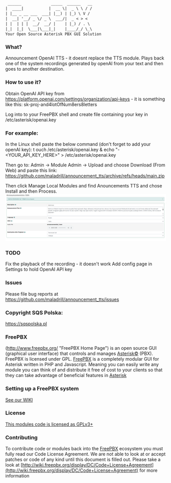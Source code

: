 ```
 ______             _____  ______   __
|  ____|           |  __ \|  _ \ \ / /
| |__ _ __ ___  ___| |__) | |_) \ V /
|  __| '__/ _ \/ _ \  ___/|  _ < > <
| |  | | |  __/  __/ |    | |_) / . \
|_|  |_|  \___|\___|_|    |____/_/ \_\
Your Open Source Asterisk PBX GUI Solution
```
### What?
Announcement OpenAI TTS - it doesnt replace the TTS module.
Plays back one of the system recordings generated by openAI from your text and then goes to another destination.

### How to use it?
Obtain OpenAI API key from https://platform.openai.com/settings/organization/api-keys - it is something like this: sk-proj-and4lotOfNum8ers8letters

Log into to your FreePBX shell and create file containing your key in /etc/asterisk/openai.key  
 
### For example:
In the Linux shell paste the below command (don't forget to add your openAI  key):
t
ouch /etc/asterisk/openai.key & echo "-<YOUR_API_KEY_HERE>" > /etc/asterisk/openai.key 

Then go to: Admin -> Module Admin -> Upload and choose Download (From Web) and paste this link: https://github.com/maladrill/announcement_tts/archive/refs/heads/main.zip 

Then click Manage Local Modules and find Anouncements TTS and chose Install and then Process. 
![Announcement TTS Screenshot](screenshot.png)

### TODO
Fix the playback of the recording - it doesn't work
Add config page in Settings to hold OpenAI API key

### Issues
Please file bug reports at https://github.com/maladrill/announcement_tts/issues

### Copyright SQS Polska: 
https://sqspolska.pl

### FreePBX

(http://www.freepbx.org/ "FreePBX Home Page") is an open source GUI (graphical user interface) that controls and manages [Asterisk©](http://www.asterisk.org/ "Asterisk Home Page") (PBX). FreePBX is licensed under GPL.
[FreePBX](http://www.freepbx.org/ "FreePBX Home Page") is a completely modular GUI for Asterisk written in PHP and Javascript. Meaning you can easily write any module you can think of and distribute it free of cost to your clients so that they can take advantage of beneficial features in [Asterisk](http://www.asterisk.org/ "Asterisk Home Page")

### Setting up a FreePBX system
[See our WIKI](http://wiki.freepbx.org/display/FOP/Install+FreePBX)
### License
[This modules code is licensed as GPLv3+](http://www.gnu.org/licenses/gpl-3.0.txt)
### Contributing
To contribute code or modules back into the [FreePBX](http://www.freepbx.org/ "FreePBX Home Page") ecosystem you must fully read our Code License Agreement. We are not able to look at or accept patches or code of any kind until this document is filled out. Please take a look at [http://wiki.freepbx.org/display/DC/Code+License+Agreement](http://wiki.freepbx.org/display/DC/Code+License+Agreement) for more information

